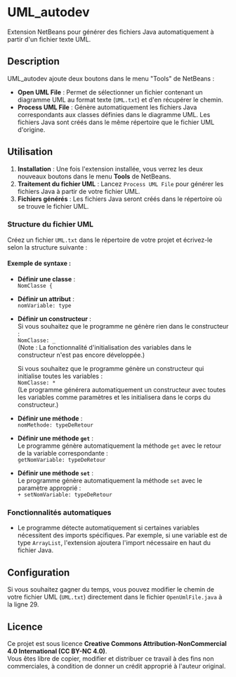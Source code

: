 # UML_autodev

Extension NetBeans pour générer des fichiers Java automatiquement à partir d'un fichier texte UML.

## Description

UML_autodev ajoute deux boutons dans le menu "Tools" de NetBeans :

- **Open UML File** : Permet de sélectionner un fichier contenant un diagramme UML au format texte (`UML.txt`) et d'en récupérer le chemin.
- **Process UML File** : Génère automatiquement les fichiers Java correspondants aux classes définies dans le diagramme UML. Les fichiers Java sont créés dans le même répertoire que le fichier UML d'origine.

## Utilisation

1. **Installation** : Une fois l'extension installée, vous verrez les deux nouveaux boutons dans le menu **Tools** de NetBeans.
2. **Traitement du fichier UML** : Lancez `Process UML File` pour générer les fichiers Java à partir de votre fichier UML.
3. **Fichiers générés** : Les fichiers Java seront créés dans le répertoire où se trouve le fichier UML.

### Structure du fichier UML

Créez un fichier `UML.txt` dans le répertoire de votre projet et écrivez-le selon la structure suivante :

#### Exemple de syntaxe :
- **Définir une classe** :  
  `NomClasse {`

- **Définir un attribut** :  
  `nomVariable: type`

- **Définir un constructeur** :  
  Si vous souhaitez que le programme ne génère rien dans le constructeur :  
  `NomClasse: _`  
  (Note : La fonctionnalité d'initialisation des variables dans le constructeur n'est pas encore développée.)

  Si vous souhaitez que le programme génère un constructeur qui initialise toutes les variables :  
  `NomClasse: *`  
  (Le programme générera automatiquement un constructeur avec toutes les variables comme paramètres et les initialisera dans le corps du constructeur.)

- **Définir une méthode** :  
  `nomMethode: typeDeRetour`

- **Définir une méthode `get`** :  
  Le programme génère automatiquement la méthode `get` avec le retour de la variable correspondante :  
  `getNomVariable: typeDeRetour`

- **Définir une méthode `set`** :  
  Le programme génère automatiquement la méthode `set` avec le paramètre approprié :  
  `+ setNomVariable: typeDeRetour`

### Fonctionnalités automatiques

- Le programme détecte automatiquement si certaines variables nécessitent des imports spécifiques. Par exemple, si une variable est de type `ArrayList`, l'extension ajoutera l'import nécessaire en haut du fichier Java.

## Configuration

Si vous souhaitez gagner du temps, vous pouvez modifier le chemin de votre fichier UML (`UML.txt`) directement dans le fichier `OpenUmlFile.java` à la ligne 29.

## Licence

Ce projet est sous licence **Creative Commons Attribution-NonCommercial 4.0 International (CC BY-NC 4.0)**.  
Vous êtes libre de copier, modifier et distribuer ce travail à des fins non commerciales, à condition de donner un crédit approprié à l'auteur original.
